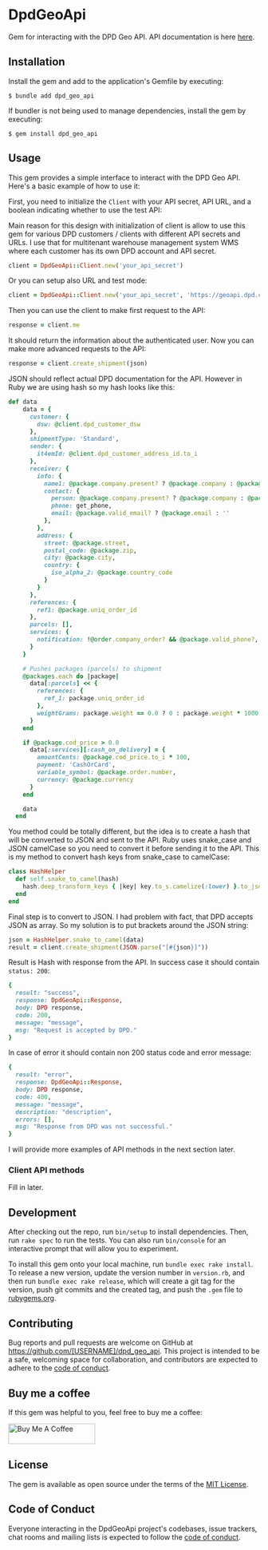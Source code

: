# DpdGeoApi

Gem for interacting with the DPD Geo API.
API documentation is here [here](https://geoapi.dpd.cz/v2/swagger/).

## Installation

Install the gem and add to the application's Gemfile by executing:

    $ bundle add dpd_geo_api

If bundler is not being used to manage dependencies, install the gem by executing:

    $ gem install dpd_geo_api

## Usage

This gem provides a simple interface to interact with the DPD Geo API. Here's a basic example of how to use it:

First, you need to initialize the `Client` with your API secret, API URL, and a boolean indicating whether to use the test API:

Main reason for this design with initialization of client is allow to use this gem for various DPD customers / clients with different API secrets and URLs.
I use that for multitenant warehouse management system WMS where each customer has its own DPD account and API secret.

```ruby
client = DpdGeoApi::Client.new('your_api_secret')
```

Or you can setup also URL and test mode:

```ruby
client = DpdGeoApi::Client.new('your_api_secret', 'https://geoapi.dpd.cz/v2')
```

Then you can use the client to make first request to the API:

```ruby
response = client.me
```

It should return the information about the authenticated user.
Now you can make more advanced requests to the API:

```ruby
response = client.create_shipment(json)
```

JSON should reflect actual DPD documentation for the API.
However in Ruby we are using hash so my hash looks like this:

```ruby
def data
    data = {
      customer: {
        dsw: @client.dpd_customer_dsw
      },
      shipmentType: 'Standard',
      sender: {
        it4emId: @client.dpd_customer_address_id.to_i
      },
      receiver: {
        info: {
          name1: @package.company.present? ? @package.company : @package.name,
          contact: {
            person: @package.company.present? ? @package.company : @package.name,
            phone: get_phone,
            email: @package.valid_email? ? @package.email : ''
          },
        },
        address: {
          street: @package.street,
          postal_code: @package.zip,
          city: @package.city,
          country: {
            iso_alpha_2: @package.country_code
          }
        }
      },
      references: {
        ref1: @package.uniq_order_id
      },
      parcels: [],
      services: {
        notification: !@order.company_order? && @package.valid_phone?,
      }
    }

    # Pushes packages (parcels) to shipment
    @packages.each do |package|
      data[:parcels] << {
        references: {
          ref_1: package.uniq_order_id
        },
        weightGrams: package.weight == 0.0 ? 0 : package.weight * 1000
      }
    end

    if @package.cod_price > 0.0
      data[:services][:cash_on_delivery] = {
        amountCents: @package.cod_price.to_i * 100,
        payment: 'CashOrCard',
        variable_symbol: @package.order.number,
        currency: @package.currency
      }
    end

    data
  end
```

You method could be totally different, but the idea is to create a hash that will be converted to JSON and sent to the API.
Ruby uses snake_case and JSON camelCase so you need to convert it before sending it to the API.
This is my method to convert hash keys from snake_case to camelCase:

```ruby
class HashHelper
  def self.snake_to_camel(hash)
    hash.deep_transform_keys { |key| key.to_s.camelize(:lower) }.to_json
  end
end
```

Final step is to convert to JSON. I had problem with fact, that DPD accepts JSON as array.
So my solution is to put brackets around the JSON string:

```ruby
json = HashHelper.snake_to_camel(data)
result = client.create_shipment(JSON.parse("[#{json}]"))
```

Result is Hash with response from the API. In success case it should contain `status: 200`:

```ruby
{
  result: "success",
  response: DpdGeoApi::Response,
  body: DPD response,
  code: 200,
  message: "message",
  msg: "Request is accepted by DPD."
}
```

In case of error it should contain non 200 status code and error message:

```ruby
{
  result: "error",
  response: DpdGeoApi::Response,
  body: DPD response,
  code: 400,
  message: "message",
  description: "description",
  errors: [],
  msg: "Response from DPD was not successful."
}
```

I will provide more examples of API methods in the next section later.

### Client API methods

Fill in later.

## Development

After checking out the repo, run `bin/setup` to install dependencies. Then, run `rake spec` to run the tests. You can also run `bin/console` for an interactive prompt that will allow you to experiment.

To install this gem onto your local machine, run `bundle exec rake install`. To release a new version, update the version number in `version.rb`, and then run `bundle exec rake release`, which will create a git tag for the version, push git commits and the created tag, and push the `.gem` file to [rubygems.org](https://rubygems.org).

## Contributing

Bug reports and pull requests are welcome on GitHub at https://github.com/[USERNAME]/dpd_geo_api. This project is intended to be a safe, welcoming space for collaboration, and contributors are expected to adhere to the [code of conduct](https://github.com/[USERNAME]/dpd_geo_api/blob/main/CODE_OF_CONDUCT.md).

## Buy me a coffee

If this gem was helpful to you, feel free to buy me a coffee:

<a href="https://buymeacoffee.com/kuba108" target="_blank"><img src="https://cdn.buymeacoffee.com/buttons/default-orange.png" alt="Buy Me A Coffee" height="41" width="174"></a>

## License

The gem is available as open source under the terms of the [MIT License](https://opensource.org/licenses/MIT).

## Code of Conduct

Everyone interacting in the DpdGeoApi project's codebases, issue trackers, chat rooms and mailing lists is expected to follow the [code of conduct](https://github.com/[USERNAME]/dpd_geo_api/blob/main/CODE_OF_CONDUCT.md).
